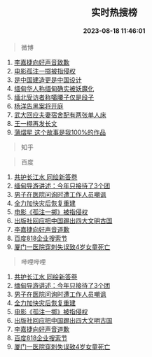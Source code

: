 <div align="center"><h2>实时热搜榜</h2><h4>2023-08-18 11:46:01</h4></div>

> 微博  

1. [李嘉捷向好声音致歉](https://s.weibo.com/weibo?q=%E6%9D%8E%E5%98%89%E6%8D%B7%E5%90%91%E5%A5%BD%E5%A3%B0%E9%9F%B3%E8%87%B4%E6%AD%89&t=31&band_rank=1&Refer=top)<br />
2. [电影孤注一掷被指侵权](https://s.weibo.com/weibo?q=%23%E7%94%B5%E5%BD%B1%E5%AD%A4%E6%B3%A8%E4%B8%80%E6%8E%B7%E8%A2%AB%E6%8C%87%E4%BE%B5%E6%9D%83%23&t=31&band_rank=2&Refer=top)<br />
3. [是中国建造更是中国设计](https://s.weibo.com/weibo?q=%23%E6%98%AF%E4%B8%AD%E5%9B%BD%E5%BB%BA%E9%80%A0%E6%9B%B4%E6%98%AF%E4%B8%AD%E5%9B%BD%E8%AE%BE%E8%AE%A1%23&t=31&band_rank=3&Refer=top)<br />
4. [缅甸华人称缅甸确实被妖魔化](https://s.weibo.com/weibo?q=%23%E7%BC%85%E7%94%B8%E5%8D%8E%E4%BA%BA%E7%A7%B0%E7%BC%85%E7%94%B8%E7%A1%AE%E5%AE%9E%E8%A2%AB%E5%A6%96%E9%AD%94%E5%8C%96%23&t=31&band_rank=4&Refer=top)<br />
5. [缅北受访者称噶腰子仅是段子](https://s.weibo.com/weibo?q=%23%E7%BC%85%E5%8C%97%E5%8F%97%E8%AE%BF%E8%80%85%E7%A7%B0%E5%99%B6%E8%85%B0%E5%AD%90%E4%BB%85%E6%98%AF%E6%AE%B5%E5%AD%90%23&t=31&band_rank=5&Refer=top)<br />
6. [杨洋告黑案将开庭](https://s.weibo.com/weibo?q=%23%E6%9D%A8%E6%B4%8B%E5%91%8A%E9%BB%91%E6%A1%88%E5%B0%86%E5%BC%80%E5%BA%AD%23&t=31&band_rank=6&Refer=top)<br />
7. [武大回应夫妻宿舍配有两张单人床](https://s.weibo.com/weibo?q=%23%E6%AD%A6%E5%A4%A7%E5%9B%9E%E5%BA%94%E5%A4%AB%E5%A6%BB%E5%AE%BF%E8%88%8D%E9%85%8D%E6%9C%89%E4%B8%A4%E5%BC%A0%E5%8D%95%E4%BA%BA%E5%BA%8A%23&t=31&band_rank=7&Refer=top)<br />
8. [王一栩再发长文](https://s.weibo.com/weibo?q=%23%E7%8E%8B%E4%B8%80%E6%A0%A9%E5%86%8D%E5%8F%91%E9%95%BF%E6%96%87%23&t=31&band_rank=8&Refer=top)<br />
9. [蒲熠星 这个故事是我100%的作品](https://s.weibo.com/weibo?q=%E8%92%B2%E7%86%A0%E6%98%9F%20%E8%BF%99%E4%B8%AA%E6%95%85%E4%BA%8B%E6%98%AF%E6%88%91100%25%E7%9A%84%E4%BD%9C%E5%93%81&t=31&band_rank=9&Refer=top)<br />

> 知乎  


> 百度  

1. [共护长江水 同绘新答卷](https://www.baidu.com/s?wd=%E5%85%B1%E6%8A%A4%E9%95%BF%E6%B1%9F%E6%B0%B4+%E5%90%8C%E7%BB%98%E6%96%B0%E7%AD%94%E5%8D%B7&sa=fyb_news&rsv_dl=fyb_news)<br />
2. [缅甸导游讲述：今年只接待了3个团](https://www.baidu.com/s?wd=%E7%BC%85%E7%94%B8%E5%AF%BC%E6%B8%B8%E8%AE%B2%E8%BF%B0%EF%BC%9A%E4%BB%8A%E5%B9%B4%E5%8F%AA%E6%8E%A5%E5%BE%85%E4%BA%863%E4%B8%AA%E5%9B%A2&sa=fyb_news&rsv_dl=fyb_news)<br />
3. [男子在医院问询时遭工作人员嘲讽](https://www.baidu.com/s?wd=%E7%94%B7%E5%AD%90%E5%9C%A8%E5%8C%BB%E9%99%A2%E9%97%AE%E8%AF%A2%E6%97%B6%E9%81%AD%E5%B7%A5%E4%BD%9C%E4%BA%BA%E5%91%98%E5%98%B2%E8%AE%BD&sa=fyb_news&rsv_dl=fyb_news)<br />
4. [全力加快灾后恢复重建](https://www.baidu.com/s?wd=%E5%85%A8%E5%8A%9B%E5%8A%A0%E5%BF%AB%E7%81%BE%E5%90%8E%E6%81%A2%E5%A4%8D%E9%87%8D%E5%BB%BA&sa=fyb_news&rsv_dl=fyb_news)<br />
5. [电影《孤注一掷》被指侵权](https://www.baidu.com/s?wd=%E7%94%B5%E5%BD%B1%E3%80%8A%E5%AD%A4%E6%B3%A8%E4%B8%80%E6%8E%B7%E3%80%8B%E8%A2%AB%E6%8C%87%E4%BE%B5%E6%9D%83&sa=fyb_news&rsv_dl=fyb_news)<br />
6. [出版社回应把中国踢出四大文明古国](https://www.baidu.com/s?wd=%E5%87%BA%E7%89%88%E7%A4%BE%E5%9B%9E%E5%BA%94%E6%8A%8A%E4%B8%AD%E5%9B%BD%E8%B8%A2%E5%87%BA%E5%9B%9B%E5%A4%A7%E6%96%87%E6%98%8E%E5%8F%A4%E5%9B%BD&sa=fyb_news&rsv_dl=fyb_news)<br />
7. [李嘉捷向好声音道歉](https://www.baidu.com/s?wd=%E6%9D%8E%E5%98%89%E6%8D%B7%E5%90%91%E5%A5%BD%E5%A3%B0%E9%9F%B3%E9%81%93%E6%AD%89&sa=fyb_news&rsv_dl=fyb_news)<br />
8. [百度818企业搜索节](https://www.baidu.com/s?wd=%E7%99%BE%E5%BA%A6%E8%90%A5%E9%94%80&sa=fyb_news&rsv_dl=fyb_news)<br />
9. [厦门一医院穿刺失误致4岁女童死亡](https://www.baidu.com/s?wd=%E5%8E%A6%E9%97%A8%E4%B8%80%E5%8C%BB%E9%99%A2%E7%A9%BF%E5%88%BA%E5%A4%B1%E8%AF%AF%E8%87%B44%E5%B2%81%E5%A5%B3%E7%AB%A5%E6%AD%BB%E4%BA%A1&sa=fyb_news&rsv_dl=fyb_news)<br />

> 哔哩哔哩  

1. [共护长江水 同绘新答卷](https://www.baidu.com/s?wd=%E5%85%B1%E6%8A%A4%E9%95%BF%E6%B1%9F%E6%B0%B4+%E5%90%8C%E7%BB%98%E6%96%B0%E7%AD%94%E5%8D%B7&sa=fyb_news&rsv_dl=fyb_news)<br />
2. [缅甸导游讲述：今年只接待了3个团](https://www.baidu.com/s?wd=%E7%BC%85%E7%94%B8%E5%AF%BC%E6%B8%B8%E8%AE%B2%E8%BF%B0%EF%BC%9A%E4%BB%8A%E5%B9%B4%E5%8F%AA%E6%8E%A5%E5%BE%85%E4%BA%863%E4%B8%AA%E5%9B%A2&sa=fyb_news&rsv_dl=fyb_news)<br />
3. [男子在医院问询时遭工作人员嘲讽](https://www.baidu.com/s?wd=%E7%94%B7%E5%AD%90%E5%9C%A8%E5%8C%BB%E9%99%A2%E9%97%AE%E8%AF%A2%E6%97%B6%E9%81%AD%E5%B7%A5%E4%BD%9C%E4%BA%BA%E5%91%98%E5%98%B2%E8%AE%BD&sa=fyb_news&rsv_dl=fyb_news)<br />
4. [全力加快灾后恢复重建](https://www.baidu.com/s?wd=%E5%85%A8%E5%8A%9B%E5%8A%A0%E5%BF%AB%E7%81%BE%E5%90%8E%E6%81%A2%E5%A4%8D%E9%87%8D%E5%BB%BA&sa=fyb_news&rsv_dl=fyb_news)<br />
5. [电影《孤注一掷》被指侵权](https://www.baidu.com/s?wd=%E7%94%B5%E5%BD%B1%E3%80%8A%E5%AD%A4%E6%B3%A8%E4%B8%80%E6%8E%B7%E3%80%8B%E8%A2%AB%E6%8C%87%E4%BE%B5%E6%9D%83&sa=fyb_news&rsv_dl=fyb_news)<br />
6. [出版社回应把中国踢出四大文明古国](https://www.baidu.com/s?wd=%E5%87%BA%E7%89%88%E7%A4%BE%E5%9B%9E%E5%BA%94%E6%8A%8A%E4%B8%AD%E5%9B%BD%E8%B8%A2%E5%87%BA%E5%9B%9B%E5%A4%A7%E6%96%87%E6%98%8E%E5%8F%A4%E5%9B%BD&sa=fyb_news&rsv_dl=fyb_news)<br />
7. [李嘉捷向好声音道歉](https://www.baidu.com/s?wd=%E6%9D%8E%E5%98%89%E6%8D%B7%E5%90%91%E5%A5%BD%E5%A3%B0%E9%9F%B3%E9%81%93%E6%AD%89&sa=fyb_news&rsv_dl=fyb_news)<br />
8. [百度818企业搜索节](https://www.baidu.com/s?wd=%E7%99%BE%E5%BA%A6%E8%90%A5%E9%94%80&sa=fyb_news&rsv_dl=fyb_news)<br />
9. [厦门一医院穿刺失误致4岁女童死亡](https://www.baidu.com/s?wd=%E5%8E%A6%E9%97%A8%E4%B8%80%E5%8C%BB%E9%99%A2%E7%A9%BF%E5%88%BA%E5%A4%B1%E8%AF%AF%E8%87%B44%E5%B2%81%E5%A5%B3%E7%AB%A5%E6%AD%BB%E4%BA%A1&sa=fyb_news&rsv_dl=fyb_news)<br />

